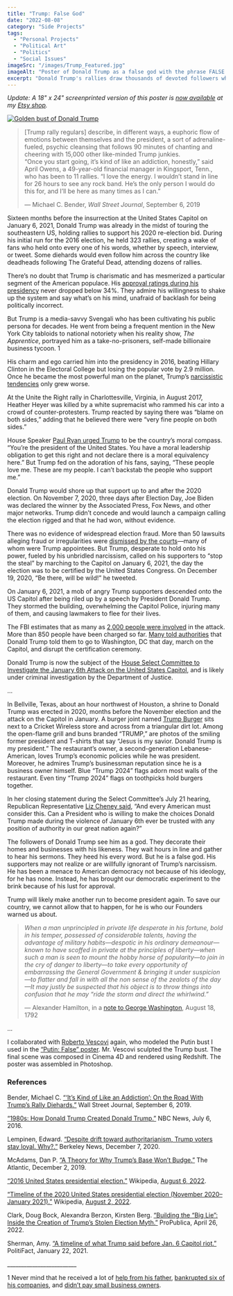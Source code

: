 ```yaml
---
title: "Trump: False God"
date: "2022-08-08"
category: "Side Projects"
tags:
  - "Personal Projects"
  - "Political Art"
  - "Politics"
  - "Social Issues"
imageSrc: "/images/Trump_Featured.jpg"
imageAlt: "Poster of Donald Trump as a false god with the phrase FALSE GOD"
excerpt: "Donald Trump's rallies draw thousands of devoted followers who wait hours to see him speak, creating an almost religious fervor among his base. This cult-like devotion inspired me to design a poster depicting him as a false idol."
---
```


_Update: A 18" x 24" screenprinted version of this poster is [now available](https://www.etsy.com/listing/1387088543/donald-trump-poster-trump-as-a-golden) at my [Etsy shop](https://www.etsy.com/shop/RogerWongDesign)._

[![Golden bust of Donald Trump](/images/Trump_False_God_Roger_Wong.jpg)](/images/Trump_False_God_Roger_Wong.jpg)

> \[Trump rally regulars\] describe, in different ways, a euphoric flow of emotions between themselves and the president, a sort of adrenaline-fueled, psychic cleansing that follows 90 minutes of chanting and cheering with 15,000 other like-minded Trump junkies.  
> “Once you start going, it’s kind of like an addiction, honestly,” said April Owens, a 49-year-old financial manager in Kingsport, Tenn., who has been to 11 rallies. “I love the energy. I wouldn’t stand in line for 26 hours to see any rock band. He’s the only person I would do this for, and I’ll be here as many times as I can.”
> 
> — Michael C. Bender, _Wall Street Journal_, September 6, 2019

Sixteen months before the insurrection at the United States Capitol on January 6, 2021, Donald Trump was already in the midst of touring the southeastern US, holding rallies to support his 2020 re-election bid. During his initial run for the 2016 election, he held 323 rallies, creating a wake of fans who held onto every one of his words, whether by speech, interview, or tweet. Some diehards would even follow him across the country like deadheads following The Grateful Dead, attending dozens of rallies.

There’s no doubt that Trump is charismatic and has mesmerized a particular segment of the American populace. His [approval ratings during his presidency](https://news.gallup.com/poll/203198/presidential-approval-ratings-donald-trump.aspx) never dropped below 34%. They admire his willingness to shake up the system and say what’s on his mind, unafraid of backlash for being politically incorrect. 

But Trump is a media-savvy Svengali who has been cultivating his public persona for decades. He went from being a frequent mention in the New York City tabloids to national notoriety when his reality show, _The Apprentice_, portrayed him as a take-no-prisoners, self-made billionaire business tycoon. 1  

His charm and ego carried him into the presidency in 2016, beating Hillary Clinton in the Electoral College but losing the popular vote by 2.9 million. Once he became the most powerful man on the planet, Trump’s [narcissistic tendencies](https://www.theatlantic.com/ideas/archive/2019/10/george-conway-trump-unfit-office/599128/) only grew worse. 

At the Unite the Right rally in Charlottesville, Virginia, in August 2017, Heather Heyer was killed by a white supremacist who rammed his car into a crowd of counter-protesters. Trump reacted by saying there was “blame on both sides,” adding that he believed there were “very fine people on both sides.”

House Speaker [Paul Ryan urged Trump](https://thehill.com/homenews/news/572531-paul-ryan-researched-narcissistic-personality-disorder-after-trump-win-book/) to be the country’s moral compass. “You’re the president of the United States. You have a moral leadership obligation to get this right and not declare there is a moral equivalency here.” But Trump fed on the adoration of his fans, saying, “These people love me. These are my people. I can’t backstab the people who support me.”

Donald Trump would shore up that support up to and after the 2020 election. On November 7, 2020, three days after Election Day, Joe Biden was declared the winner by the Associated Press, Fox News, and other major networks. Trump didn’t concede and would launch a campaign calling the election rigged and that he had won, without evidence.

There was no evidence of widespread election fraud. More than 50 lawsuits alleging fraud or irregularities were [dismissed by the courts](https://www.reuters.com/article/us-usa-election-voting-rules-insight-idUSKBN28V1DN)—many of whom were Trump appointees. But Trump, desperate to hold onto his power, fueled by his unbridled narcissism, called on his supporters to “stop the steal” by marching to the Capitol on January 6, 2021, the day the election was to be certified by the United States Congress. On December 19, 2020, “Be there, will be wild!” he tweeted.

On January 6, 2021, a mob of angry Trump supporters descended onto the US Capitol after being riled up by a speech by President Donald Trump. They stormed the building, overwhelming the Capitol Police, injuring many of them, and causing lawmakers to flee for their lives. 

The FBI estimates that as many as [2,000 people were involved](https://www.npr.org/2021/02/09/965472049/the-capitol-siege-the-arrested-and-their-stories) in the attack. More than 850 people have been charged so far. [Many told authorities](https://www.usatoday.com/story/news/politics/2022/08/06/jan-6-hearings-stephen-ayres/10058283002/?gnt-cfr=1) that Donald Trump told them to go to Washington, DC that day, march on the Capitol, and disrupt the certification ceremony.

Donald Trump is now the subject of the [House Select Committee to Investigate the January 6th Attack on the United States Capitol](https://january6th.house.gov/), and is likely under criminal investigation by the Department of Justice.

…

In Bellville, Texas, about an hour northwest of Houston, a shrine to Donald Trump was erected in 2020, months before the November election and the attack on the Capitol in January. A burger joint named [Trump Burger](https://www.houstonchronicle.com/food-culture/article/What-s-the-deal-with-that-Trump-Burger-place-in-17326767.php) sits next to a Cricket Wireless store and across from a triangular dirt lot. Among the open-flame grill and buns branded “TRUMP,” are photos of the smiling former president and T-shirts that say “Jesus is my savior. Donald Trump is my president.” The restaurant’s owner, a second-generation Lebanese-American, loves Trump’s economic policies while he was president. Moreover, he admires Trump’s businessman reputation since he is a business owner himself. Blue “Trump 2024” flags adorn most walls of the restaurant. Even tiny “Trump 2024” flags on toothpicks hold burgers together. 

In her closing statement during the Select Committee’s July 21 hearing, Republican Representative [Liz Cheney said](https://cheney.house.gov/2022/07/21/cheney-closing-statement-at-select-committees-eighth-public-hearing/), “And every American must consider this. Can a President who is willing to make the choices Donald Trump made during the violence of January 6th ever be trusted with any position of authority in our great nation again?”

The followers of Donald Trump see him as a god. They decorate their homes and businesses with his likeness. They wait hours in line and gather to hear his sermons. They heed his every word. But he is a false god. His supporters may not realize or are willfully ignorant of Trump’s narcissism. He has been a menace to American democracy not because of his ideology, for he has none. Instead, he has brought our democratic experiment to the brink because of his lust for approval.

Trump will likely make another run to become president again. To save our country, we cannot allow that to happen, for he is who our Founders warned us about.

> _When a man unprincipled in private life desperate in his fortune, bold in his temper, possessed of considerable talents, having the advantage of military habits—despotic in his ordinary demeanour—known to have scoffed in private at the principles of liberty—when such a man is seen to mount the hobby horse of popularity—to join in the cry of danger to liberty—to take every opportunity of embarrassing the General Government & bringing it under suspicion—to flatter and fall in with all the non sense of the zealots of the day—It may justly be suspected that his object is to throw things into confusion that he may “ride the storm and direct the whirlwind.”_
> 
> — Alexander Hamilton, in a [note to George Washington](https://founders.archives.gov/documents/Hamilton/01-12-02-0184-0002), August 18, 1792

...

I collaborated with [Roberto Vescovi](https://roberto_vescovi.artstation.com/) again, who modeled the Putin bust I used in the [“Putin: False” poster](https://rogerwong.me/posts/putin-false/). Mr. Vescovi sculpted the Trump bust. The final scene was composed in Cinema 4D and rendered using Redshift. The poster was assembled in Photoshop. 

### References

Bender, Michael C. [“‘It’s Kind of Like an Addiction’: On the Road With Trump’s Rally Diehards.”](https://www.wsj.com/articles/its-kind-of-like-an-addiction-on-the-road-with-trumps-rally-diehards-11567762200?st=w649wfe2ycjukyr&reflink=desktopwebshare_permalink) Wall Street Journal, September 6, 2019.

[“1980s: How Donald Trump Created Donald Trump.”](https://www.youtube.com/watch?v=_FLo14GMYos) NBC News, July 6, 2016.

Lempinen, Edward. [“Despite drift toward authoritarianism, Trump voters stay loyal. Why?.”](https://news.berkeley.edu/2020/12/07/despite-drift-toward-authoritarianism-trump-voters-stay-loyal-why/) Berkeley News, December 7, 2020.

McAdams, Dan P. [“A Theory for Why Trump’s Base Won’t Budge.”](https://www.theatlantic.com/ideas/archive/2019/12/how-narcissists-wear-out-their-welcome/602446/) The Atlantic, December 2, 2019. 

[“2016 United States presidential election.”](https://en.wikipedia.org/wiki/2016_United_States_presidential_election) Wikipedia, [August 6, 2022](https://en.wikipedia.org/w/index.php?title=2016_United_States_presidential_election&oldid=1102756718).

[“Timeline of the 2020 United States presidential election (November 2020–January 2021).”](https://en.wikipedia.org/wiki/Timeline_of_the_2020_United_States_presidential_election_(November_2020%E2%80%93January_2021)) Wikipedia, [August 2, 2022](https://en.wikipedia.org/w/index.php?title=Timeline_of_the_2020_United_States_presidential_election_(November_2020%E2%80%93January_2021)&oldid=1102004020).

Clark, Doug Bock, Alexandra Berzon, Kirsten Berg. [“Building the “Big Lie”: Inside the Creation of Trump’s Stolen Election Myth.”](https://www.propublica.org/article/big-lie-trump-stolen-election-inside-creation) ProPublica, April 26, 2022.

Sherman, Amy. [“A timeline of what Trump said before Jan. 6 Capitol riot.”](https://www.politifact.com/article/2021/jan/11/timeline-what-trump-said-jan-6-capitol-riot/) PolitiFact, January 22, 2021.

\_\_\_\_\_\_\_\_\_\_\_\_\_\_\_\_\_\_\_\_\_\_\_\_\_

1 Never mind that he received a lot of [help from his father](https://www.nytimes.com/interactive/2018/10/02/us/politics/donald-trump-tax-schemes-fred-trump.html), [bankrupted six of his companies](https://www.politifact.com/factchecks/2016/jun/21/hillary-clinton/yep-donald-trumps-companies-have-declared-bankrupt/), and [didn’t pay small business owners](https://www.usatoday.com/story/news/politics/elections/2016/06/09/donald-trump-unpaid-bills-republican-president-laswuits/85297274/).
